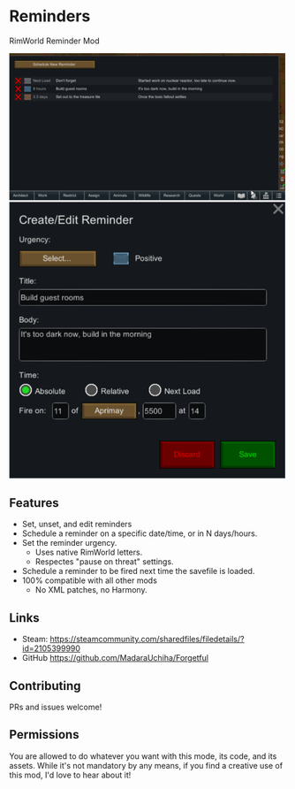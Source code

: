 # Reminders
RimWorld Reminder Mod

<img alt=Preview src="/About/Preview.png" width=500 />
<img alt=Schedule src="/About/EditAbsolute.png" width=500 />


## Features

- Set, unset, and edit reminders
- Schedule a reminder on a specific date/time, or in N days/hours.
- Set the reminder urgency. 
  - Uses native RimWorld letters.
  - Respectes "pause on threat" settings.
- Schedule a reminder to be fired next time the savefile is loaded.
- 100% compatible with all other mods
  - No XML patches, no Harmony.

## Links

- Steam: https://steamcommunity.com/sharedfiles/filedetails/?id=2105399990
- GitHub https://github.com/MadaraUchiha/Forgetful

## Contributing 

PRs and issues welcome!

## Permissions

You are allowed to do whatever you want with this mode, its code, and its assets.
While it's not mandatory by any means, if you find a creative use of this mod, I'd love to hear about it!
